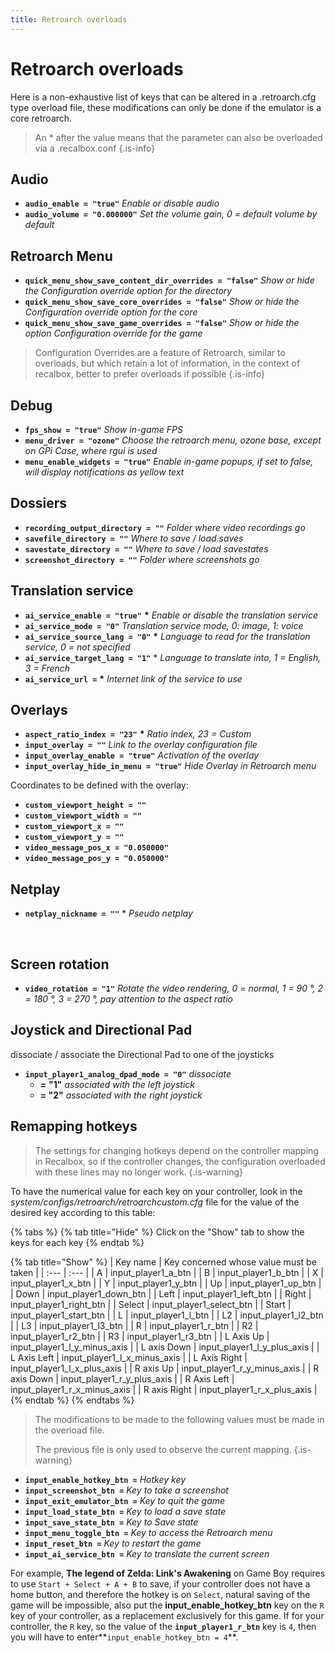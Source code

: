 ```yaml
---
title: Retroarch overloads
---
```


# Retroarch overloads

Here is a non-exhaustive list of keys that can be altered in a .retroarch.cfg type overload file, these modifications can only be done if the emulator is a core retroarch.


>An \* after the value means that the parameter can also be overloaded via a .recalbox.conf
{.is-info}

## Audio <a id="audio"></a>

* **`audio_enable = "true"`** _Enable or disable audio_
* **`audio_volume = "0.000000"`** _Set the volume gain, 0 = default volume by default_

## Retroarch Menu <a id="retroarch-menu"></a>

* **`quick_menu_show_save_content_dir_overrides = "false"`** _Show or hide the Configuration override option for the directory_
* **`quick_menu_show_save_core_overrides = "false"`** _Show or hide the Configuration override option for the core_
* **`quick_menu_show_save_game_overrides = "false"`** _Show or hide the option Configuration override for the game_


>Configuration Overrides are a feature of Retroarch, similar to overloads, but which retain a lot of information, in the context of recalbox, better to prefer overloads if possible
{.is-info}

## Debug <a id="debug"></a>

* **`fps_show = "true"`** _Show in-game FPS_
* **`menu_driver = "ozone"`** _Choose the retroarch menu, ozone base, except on GPi Case, where rgui is used_
* **`menu_enable_widgets = "true"`** _Enable in-game popups, if set to false, will display notifications as yellow text_

## Dossiers <a id="dossiers"></a>

* **`recording_output_directory = ""`** _Folder where video recordings go_
* **`savefile_directory = ""`** _Where to save / load saves_
* **`savestate_directory = ""`** _Where to save / load savestates_
* **`screenshot_directory = ""`** _Folder where screenshots go_

## Translation service

* **`ai_service_enable = "true"`** **\*** _Enable or disable the translation service_
* **`ai_service_mode = "0"`** _Translation service mode, 0: image, 1: voice_
* **`ai_service_source_lang = "0"`** **\*** _Language to read for the translation service, 0 = not specified_
* **`ai_service_target_lang = "1"`** \* _Language to translate into, 1 = English, 3 = French_
* **`ai_service_url =`** **\*** _Internet link of the service to use_

## Overlays <a id="overlays"></a>

* **`aspect_ratio_index = "23"`** **\*** _Ratio index, 23 = Custom_
* **`input_overlay = ""`** _Link to the overlay configuration file_
* **`input_overlay_enable = "true"`** _Activation of the overlay_
* **`input_overlay_hide_in_menu = "true"`** _Hide Overlay in Retroarch menu_

Coordinates to be defined with the overlay:

* **`custom_viewport_height = ""`**
* **`custom_viewport_width = ""`**
* **`custom_viewport_x = ""`**
* **`custom_viewport_y = ""`**
* **`video_message_pos_x = "0.050000"`**
* **`video_message_pos_y = "0.050000"`**

## Netplay <a id="netplay"></a>

* **`netplay_nickname = ""`** \* _Pseudo netplay_

_​_

## Screen rotation

* **`video_rotation = "1"`** _Rotate the video rendering, 0 = normal, 1 = 90 °, 2 = 180 °, 3 = 270 °, pay attention to the aspect ratio_

## Joystick and Directional Pad

dissociate / associate the Directional Pad to one of the joysticks

* **`input_player1_analog_dpad_mode = "0"`** _dissociate_
  * _**=**_ **"1"** _associated with the left joystick_
  * **= "2"** _associated with the right joystick_

## Remapping hotkeys


>The settings for changing hotkeys depend on the controller mapping in Recalbox, so if the controller changes, the configuration overloaded with these lines may no longer work.
{.is-warning}

To have the numerical value for each key on your controller, look in the _system/configs/retroarch/retroarchcustom.cfg_ file for the value of the desired key according to this table:

{% tabs %}
{% tab title="Hide" %}
Click on the "Show" tab to show the keys for each key
{% endtab %}

{% tab title="Show" %}
| Key name | Key concerned whose value must be taken |
| :--- | :--- |
| A | input\_player1\_a\_btn |
| B | input\_player1\_b\_btn |
| X | input\_player1\_x\_btn |
| Y | input\_player1\_y\_btn |
| Up | input\_player1\_up\_btn |
| Down | input\_player1\_down\_btn |
| Left | input\_player1\_left\_btn |
| Right | input\_player1\_right\_btn |
| Select | input\_player1\_select\_btn |
| Start | input\_player1\_start\_btn |
| L | input\_player1\_l\_btn |
| L2 | input\_player1\_l2\_btn |
| L3 | input\_player1\_l3\_btn |
| R | input\_player1\_r\_btn |
| R2 | input\_player1\_r2\_btn |
| R3 | input\_player1\_r3\_btn |
| L Axis Up | input\_player1\_l\_y\_minus\_axis |
| L axis Down | input\_player1\_l\_y\_plus\_axis |
| L Axis Left | input\_player1\_l\_x\_minus\_axis |
| L Axis Right | input\_player1\_l\_x\_plus\_axis |
| R axis Up | input\_player1\_r\_y\_minus\_axis |
| R axis Down | input\_player1\_r\_y\_plus\_axis |
| R Axis Left | input\_player1\_r\_x\_minus\_axis |
| R axis Right | input\_player1\_r\_x\_plus\_axis |
{% endtab %}
{% endtabs %}


>The modifications to be made to the following values must be made in the overload file.
>
>The previous file is only used to observe the current mapping.
{.is-warning}

* **`input_enable_hotkey_btn =`** _Hotkey key_
* **`input_screenshot_btn =`** _Key to take a screenshot_
* **`input_exit_emulator_btn =`** _Key to quit the game_
* **`input_load_state_btn =`** _Key to load a save state_
* **`input_save_state_btn =`** _Key to Save state_
* **`input_menu_toggle_btn =`** _Key to access the Retroarch menu_
* **`input_reset_btn =`** _Key to restart the game_
* **`input_ai_service_btn =`** _Key to translate the current screen_

For example, **The legend of Zelda: Link's Awakening** on Game Boy requires to use `Start + Select + A + B` to save, if your controller does not have a home button, and therefore the hotkey is on `Select`, natural saving of the game will be impossible, also put the **input\_enable\_hotkey\_btn** key on the `R` key of your controller, as a replacement exclusively for this game. If for your controller, the `R` key, so the value of the **`input_player1_r_btn`** key is `4`, then you will have to enter**`input_enable_hotkey_btn = 4`**.

